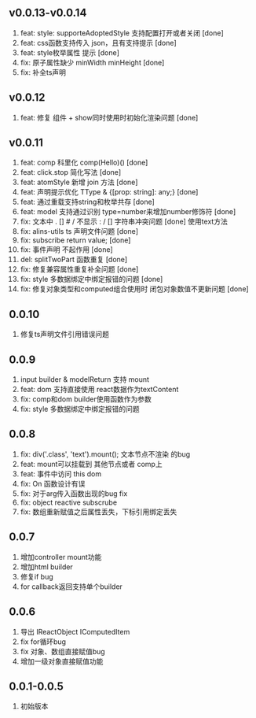 <!--
 * @Author: chenzhongsheng
 * @Date: 2022-11-03 09:30:54
 * @Description: Coding something
 * @LastEditors: chenzhongsheng
 * @LastEditTime: 2022-11-12 16:28:28
-->
## v0.0.13-v0.0.14

1. feat: style: supporteAdoptedStyle 支持配置打开或者关闭 [done]
2. feat: css函数支持传入 json，且有支持提示 [done]
3. feat: style枚举属性 提示 [done]
4. fix: 原子属性缺少 minWidth minHeight [done]
5. fix: 补全ts声明


## v0.0.12

1. feat: 修复 组件 + show同时使用时初始化渲染问题 [done]

## v0.0.11

1. feat: comp 科里化 comp(Hello)() [done]
2. feat: click.stop 简化写法 [done]
3. feat: atomStyle 新增 join 方法 [done]
4. feat: 声明提示优化 TType & {[prop: string]: any;} [done]
5. feat: 通过重载支持string和枚举共存 [done]
6. feat: model 支持通过识别 type=number来增加number修饰符 [done]
7. fix: 文本中 . [] # / 不显示 : / [] 字符串冲突问题 [done] 使用text方法
8. fix: alins-utils ts 声明文件问题 [done]
9. fix: subscribe return value; [done]
10. fix: 事件声明 不起作用 [done]
11. del: splitTwoPart 函数重复 [done]
12. fix: 修复兼容属性重复补全问题 [done]
13. fix: style 多数据绑定中绑定报错的问题 [done]
14. fix: 修复对象类型和computed组合使用时 闭包对象数值不更新问题 [done]

## 0.0.10 

1. 修复ts声明文件引用错误问题

## 0.0.9

1. input builder & modelReturn 支持 mount 
2. feat: dom 支持直接使用 react数据作为textContent 
3. fix: comp和dom builder使用函数作为参数 
4. fix: style 多数据绑定中绑定报错的问题

## 0.0.8

1. fix: div('.class', 'text').mount(); 文本节点不渲染 的bug 
2. feat: mount可以挂载到 其他节点或者 comp上
3. feat: 事件中访问 this dom 
4. fix: On 函数设计有误 
5. fix: 对于arg传入函数出现的bug fix
6. fix: object reactive subscrube 
7. fix: 数组重新赋值之后属性丢失，下标引用绑定丢失
   
## 0.0.7

1. 增加controller mount功能
2. 增加html builder
3. 修复if bug
4. for callback返回支持单个builder

## 0.0.6

1. 导出 IReactObject IComputedItem
2. fix for循环bug
3. fix 对象、数组直接赋值bug
4. 增加一级对象直接赋值功能

## 0.0.1-0.0.5 

1. 初始版本